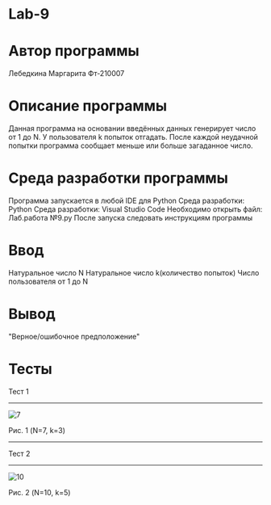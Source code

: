 # Lab-9
# Автор программы
Лебедкина Маргарита Фт-210007
# Описание программы
Данная программа на основании введённых данных генерирует число от 1 до N. У пользователя k попыток отгадать.
После каждой неудачной попытки программа сообщает меньше или больше загаданное число.
# Среда разработки программы
Программа запускается в любой IDE для Python
Среда разработки: Python
Среда разработки: Visual Studio Code
Необходимо открыть файл: Лаб.работа №9.py
После запуска следовать инструкциям программы
# Ввод
Натуральное число N
Натуральное число k(количество попыток)
Число пользователя от 1 до N
# Вывод
"Верное/ошибочное предположение"

# Тесты
Тест 1
___
![7](https://user-images.githubusercontent.com/113675455/209753468-5a409da1-c988-4fb9-aac2-1bdbb76be1e4.png)

Рис. 1 (N=7, k=3)

___
Тест 2
___
![10](https://user-images.githubusercontent.com/113675455/209753484-166691f4-5c01-40b1-8c8d-71b1b68a9a6c.png)

Рис. 2 (N=10, k=5)




